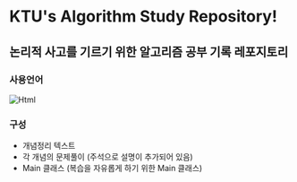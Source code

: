 # KTU's Algorithm Study Repository!
## 논리적 사고를 기르기 위한 알고리즘 공부 기록 레포지토리

### 사용언어
<img alt="Html" src ="https://img.shields.io/badge/JAVA-grey"></img>

### 구성
* 개념정리 텍스트
* 각 개념의 문제풀이 (주석으로 설명이 추가되어 있음)
* Main 클래스 (복습을 자유롭게 하기 위한 Main 클래스)
